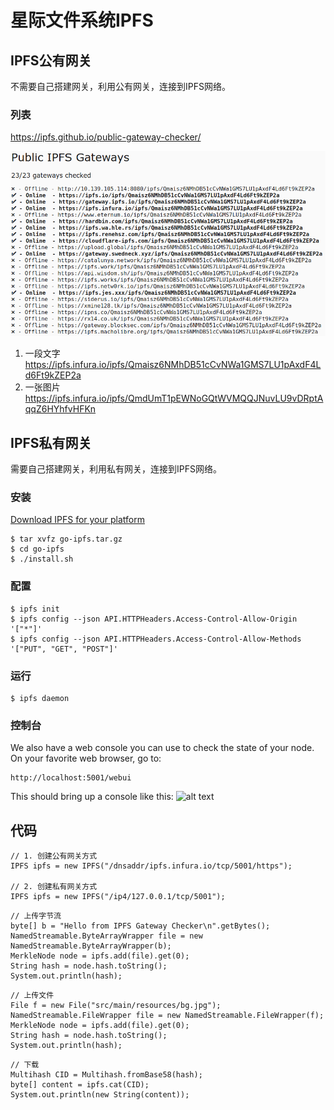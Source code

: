 # 星际文件系统IPFS

## IPFS公有网关
不需要自己搭建网关，利用公有网关，连接到IPFS网络。

### 列表
https://ipfs.github.io/public-gateway-checker/

![alt text](gateways.png)

1. 一段文字  
https://ipfs.infura.io/ipfs/Qmaisz6NMhDB51cCvNWa1GMS7LU1pAxdF4Ld6Ft9kZEP2a
2. 一张图片  
https://ipfs.infura.io/ipfs/QmdUmT1pEWNoGQtWVMQQJNuvLU9vDRptAqqZ6HYhfvHFKn

## IPFS私有网关
需要自己搭建网关，利用私有网关，连接到IPFS网络。

### 安装
[Download IPFS for your platform](https://dist.ipfs.io/#go-ipfs)
```
$ tar xvfz go-ipfs.tar.gz
$ cd go-ipfs
$ ./install.sh
```

### 配置
```
$ ipfs init
$ ipfs config --json API.HTTPHeaders.Access-Control-Allow-Origin '["*"]'
$ ipfs config --json API.HTTPHeaders.Access-Control-Allow-Methods '["PUT", "GET", "POST"]'
```

### 运行
```
$ ipfs daemon
```

### 控制台
We also have a web console you can use to check the state of your node. On your favorite web browser, go to:
```
http://localhost:5001/webui
```
This should bring up a console like this:
![alt text](https://docs.ipfs.io/introduction/webui-connection.png)

## 代码
```
// 1. 创建公有网关方式
IPFS ipfs = new IPFS("/dnsaddr/ipfs.infura.io/tcp/5001/https");

// 2. 创建私有网关方式
IPFS ipfs = new IPFS("/ip4/127.0.0.1/tcp/5001");
```

```
// 上传字节流
byte[] b = "Hello from IPFS Gateway Checker\n".getBytes();
NamedStreamable.ByteArrayWrapper file = new NamedStreamable.ByteArrayWrapper(b);
MerkleNode node = ipfs.add(file).get(0);
String hash = node.hash.toString();
System.out.println(hash);
```

```
// 上传文件
File f = new File("src/main/resources/bg.jpg");
NamedStreamable.FileWrapper file = new NamedStreamable.FileWrapper(f);
MerkleNode node = ipfs.add(file).get(0);
String hash = node.hash.toString();
System.out.println(hash);
```

```
// 下载
Multihash CID = Multihash.fromBase58(hash);
byte[] content = ipfs.cat(CID);
System.out.println(new String(content));
```

